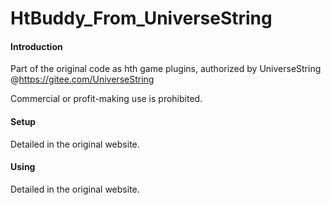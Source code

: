 # HtBuddy_From_UniverseString

#### Introduction
  Part of the original code as hth game plugins, authorized by UniverseString @https://gitee.com/UniverseString
  
  Commercial or profit-making use is prohibited.

#### Setup
  Detailed in the original website.

#### Using
  Detailed in the original website.  
